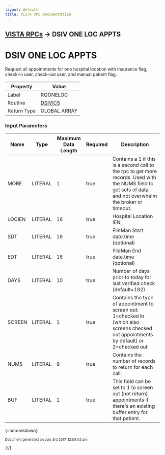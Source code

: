 ```yaml
---
layout: default
title: VISTA RPC Documentation
---
```


## [VISTA RPCs](TableOfContents) &#8594; DSIV ONE LOC APPTS
# DSIV ONE LOC APPTS

Request all appointments for one hospital location with insurance flag, check-in user, check-out user, and manual patient flag.

Property | Value
--- | ---
Label | RQONELOC
Routine | [DSIVIC5](http://code.osehra.org/dox/Routine_DSIVIC5_source.html)
Return Type | GLOBAL ARRAY


### Input Parameters

Name | Type | Maximum Data Length | Required | Description
--- | --- | --- | --- | ---
MORE | LITERAL | 1 | true | Contains a 1 if this is a second call to the rpc to get more records.  Used with the NUMS field to get sets of data and not overwhelm the broker or timeout.
LOCIEN | LITERAL | 16 | true | Hospital Location IEN
SDT | LITERAL | 16 | true | FileMan Start date.time (optional)
EDT | LITERAL | 16 | true | FileMan End date.time (optional)
DAYS | LITERAL | 10 | true | Number of days prior to today for last verified check (default&#x3D;182)
SCREEN | LITERAL | 1 | true | Contains the type of appointment to screen out:  1&#x3D;checked in (which also screens checked out appointments by default) or 2&#x3D;checked out
NUMS | LITERAL | 9 | true | Contains the number of records to return for each call.
BUF | LITERAL | 1 | true | This field can be set to 1 to screen out (not return) appointments if there&#x27;s an existing buffer entry for that patient.



{::nomarkdown} <br/><p style="font-size: 11px">Document generated on July 3rd 2017, 12:09:02 pm</p>{:/}
